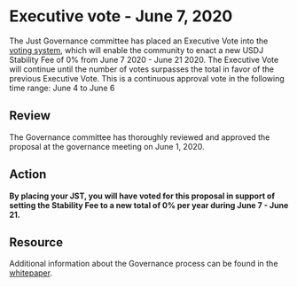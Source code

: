 # Executive vote - June 7, 2020

The Just Governance committee has placed an Executive Vote into the [voting system](https://just.tronscan.org/#/vote), which will enable the community to enact a new USDJ Stability Fee of 0% from June 7 2020 - June 21 2020.
The Executive Vote will continue until the number of votes surpasses the total in favor of the previous Executive Vote. This is a continuous approval vote in the following time range: June 4 to June 6


## Review

The Governance committee has thoroughly reviewed and approved the proposal at the governance meeting on June 1, 2020.

## Action

**By placing your JST, you will have voted for this proposal in support of setting the Stability Fee to a new total of 0% per year during June 7 - June 21.**

## Resource

Additional information about the Governance process can be found in the [whitepaper](https://www.just.network/docs/white_paper_en.pdf).
